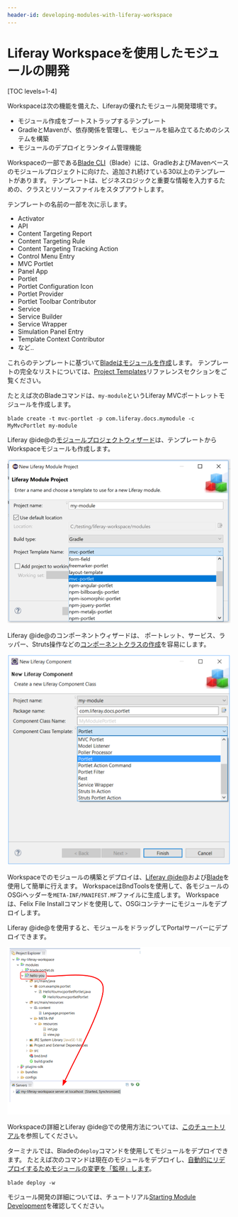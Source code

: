 ```yaml
---
header-id: developing-modules-with-liferay-workspace
---
```


# Liferay Workspaceを使用したモジュールの開発

[TOC levels=1-4]

Workspaceは次の機能を備えた、Liferayの優れたモジュール開発環境です。

  - モジュール作成をブートストラップするテンプレート
  - GradleとMavenが、依存関係を管理し、モジュールを組み立てるためのシステムを構築
  - モジュールのデプロイとランタイム管理機能

Workspaceの一部である[Blade CLI](/docs/7-1/tutorials/-/knowledge_base/t/blade-cli)（Blade）には、GradleおよびMavenベースのモジュールプロジェクトに向けた、追加され続けている30以上のテンプレートがあります。 テンプレートは、ビジネスロジックと重要な情報を入力するための、クラスとリソースファイルをスタブアウトします。

テンプレートの名前の一部を次に示します。

  - Activator
  - API
  - Content Targeting Report
  - Content Targeting Rule
  - Content Targeting Tracking Action
  - Control Menu Entry
  - MVC Portlet
  - Panel App
  - Portlet
  - Portlet Configuration Icon
  - Portlet Provider
  - Portlet Toolbar Contributor
  - Service
  - Service Builder
  - Service Wrapper
  - Simulation Panel Entry
  - Template Context Contributor
  - など..

これらのテンプレートに基づいて[Bladeはモジュールを作成](/docs/7-1/tutorials/-/knowledge_base/t/creating-projects-with-blade-cli)します。 テンプレートの完全なリストについては、[Project Templates](/docs/7-1/reference/-/knowledge_base/r/project-templates)リファレンスセクションをご覧ください。

たとえば次のBladeコマンドは、`my-module`というLiferay MVCポートレットモジュールを作成します。

    blade create -t mvc-portlet -p com.liferay.docs.mymodule -c MyMvcPortlet my-module

Liferay @ide@の[モジュールプロジェクトウィザード](/docs/7-1/tutorials/-/knowledge_base/t/creating-modules-with-liferay-ide)は、テンプレートからWorkspaceモジュールも作成します。

![図1：Liferay @ide@を使用すると、開発者はテンプレートを選択してモジュールをスタブアウトできます。](../../../images/improved-tooling-module-wizard.png)

Liferay @ide@のコンポーネントウィザードは、 ポートレット、サービス、ラッパー、Struts操作などの[コンポーネントクラスの作成](/docs/7-1/tutorials/-/knowledge_base/t/creating-modules-with-liferay-ide#creating-component-classes)を容易にします。

![図2：Liferay @ide@のコンポーネントウィザードは、コンポーネントクラスの作成を容易にします。](../../../images/improved-tooling-component-wizard.png)

Workspaceでのモジュールの構築とデプロイは、[Liferay @ide@](/docs/7-1/tutorials/-/knowledge_base/t/deploying-projects-with-liferay-ide)および[Blade](/docs/7-1/tutorials/-/knowledge_base/t/deploying-projects-with-blade-cli)を使用して簡単に行えます。 WorkspaceはBndToolsを使用して、各モジュールのOSGiヘッダーを`META-INF/MANIFEST.MF`ファイルに生成します。 Workspaceは、Felix File Installコマンドを使用して、OSGiコンテナーにモジュールをデプロイします。

Liferay @ide@を使用すると、モジュールをドラッグしてPortalサーバーにデプロイできます。

![図3：Liferay @ide@では、ドラッグアンドドロップを使用してモジュールをデプロイできます。](../../../images/improved-tooling-drag-n-drop-onto-server.png)

Workspaceの詳細とLiferay @ide@での使用方法については、[このチュートリアル](/docs/7-1/tutorials/-/knowledge_base/t/creating-a-liferay-workspace-with-liferay-ide)を参照してください。

ターミナルでは、Bladeの`deploy`コマンドを使用してモジュールをデプロイできます。 たとえば次のコマンドは現在のモジュールをデプロイし、[自動的にリデプロイするためモジュールの変更を「監視」します](/docs/7-1/tutorials/-/knowledge_base/t/starting-module-development#redeploying-module-changes-automatically)。

    blade deploy -w

モジュール開発の詳細については、チュートリアル[Starting Module Development](/docs/7-1/tutorials/-/knowledge_base/t/starting-module-development)を確認してください。
